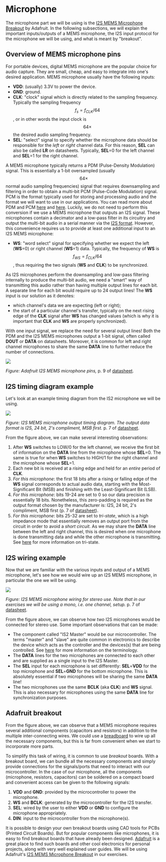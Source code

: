 # Microphone

The microphone part we will be using is the [I2S MEMS Microphone Breakout](https://learn.adafruit.com/adafruit-i2s-mems-microphone-breakout/overview) by Adafruit. In the following subsections, we will explain the important inputs/outputs of a MEMS microphone, the I2S input protocol for the microphone we will be using, and what is meant by "breakout".

## Overview of MEMS microphone pins

For portable devices, digital MEMS microphone are the popular choice for audio capture. They are small, cheap, and easy to integrate into one's desired application. MEMS microphone usually have the following inputs:

* **VDD**: \(usually\) 3.3V to power the device.
* **GND**: ground.
* **CLK**: "clock" signal which is directly related to the sampling frequency. Typically the sampling frequency $$f_s = f_{CLK}/64$$, or in other words the input clock is $$64 \times$$ the desired audio sampling frequency.
* **SEL**: "select" signal to specify whether the microphone data should be responsible for the _left_ or _right_ channel data. For this reason, **SEL** can also be called **LR** on datasheets. Typically, **SEL**=0 for the left channel and **SEL**=1 for the right channel.

A MEMS microphone typically returns a PDM \(Pulse-Density Modulation\) signal. This is essentially a 1-bit oversampled \(usually $$64 \times$$ normal audio sampling frequencies\) signal that requires downsampling and filtering in order to obtain a multi-bit PCM \(Pulse-Code Modulation\) signal. PCM is the format typically used for storing and processing audio and the format we will want to use in our applications. You can read more about PDM and PCM [here](http://users.ece.utexas.edu/~bevans/courses/rtdsp/lectures/10_Data_Conversion/AP_Understanding_PDM_Digital_Audio.pdf) and [here](https://en.wikipedia.org/wiki/Pulse-density_modulation). Luckily, we do not need to perform this conversion if we use a MEMS microphone that outputs an I2S signal. These microphones contain a decimator and a low-pass filter in its circuitry and output the multi-bit audio in a serial manner via the [I2S format](https://www.sparkfun.com/datasheets/BreakoutBoards/I2SBUS.pdf). However, this convenience requires us to provide at least one additional input to an I2S MEMS microphone:

* **WS**: "word select" signal for specifying whether we expect the left \(**WS**=0\) or right channel \(**WS**=1\) data. Typically, the frequency of **WS** is $$f_{WS} = f_{CLK}/64$$, thus requiring the two signals \(**WS** and **CLK**\) to be synchronized.

As I2S microphones perform the downsampling and low-pass filtering internally to produce the multi-bit audio, we need a "smart" way of transmitting this audio rather than having multiple output lines for each bit. A separate line for each bit would require up to 24 output lines! The **WS** input is our solution as it denotes:

* which channel's data we are expecting \(left or right\);
* the start of a particular channel's transfer, typically on the next rising edge of the **CLK** signal after **WS** has changed values \(which is why it is important that **CLK** and **WS** are properly synchronized\).

With one input signal, we replace the need for several output lines! Both the PDM and the I2S MEMS microphones output a 1-bit signal, often called **DOUT** or **DATA** on datasheets. Moreover, it is common for left and right channel microphones to share the same **DATA** line to further reduce the number of connections.

![](../../.gitbook/assets/sph0645lm4h_pins.png)

_Figure: Adafruit I2S MEMS microphone pins,_ p. 9 of [datasheet](https://cdn-shop.adafruit.com/product-files/3421/i2S+Datasheet.PDF).

## I2S timing diagram example

Let's look at an example timing diagram from the IS2 microphone we will be using.

![](../../.gitbook/assets/sph0645lm4h_mic_timing.png)

_Figure: I2S MEMS microphone output timing diagram. The output data format is I2S, 24 bit, 2's compliment, MSB first._ p. 7 of [datasheet](https://cdn-shop.adafruit.com/product-files/3421/i2S+Datasheet.PDF).

From the figure above, we can make several interesting observations:

1. After **WS** switches to LOW/0 for the left channel, we receive the first bit of information on the **DATA** line from the microphone whose **SEL**=0. The same is true for when **WS** switches to HIGH/1 for the right channel and the microphone whose **SEL**=1.
2. Each new bit is received at a _rising_ edge and held for an _entire_ period of **CLK**.
3. _For this microphone_: the first 18 bits after a rising or falling edge of the **WS** signal corresponds to actual audio data, starting with the Most-Significant Bit \(MSB\) and finishing with the Least-Significant Bit \(LSB\).
4. _For this microphone_: bits 19-24 are set to 0 so our data precision is essentially 18 bits. Nonetheless, this zero-padding is required as the output format chosen by the manufacturer is: I2S, 24 bit, 2's compliment, MSB first \(p. 7 of [datasheet](https://cdn-shop.adafruit.com/product-files/3421/i2S+Datasheet.PDF)\).
5. _For this microphone_: bits 25-32 are set to _tri-state_, which is a high impedance mode that essentially removes an output port from the circuit in order to avoid a _short circuit_. As we may share the **DATA** line between the left and right channel, this is desired when one microphone is done transmitting data and while the other microphone is transmitting. See [here](https://en.wikipedia.org/wiki/Three-state_logic) for more information on tri-state.

## I2S wiring example

Now that we are familiar with the various inputs and output of a MEMS microphone, let's see how we would wire up an I2S MEMS microphone, in particular the one we will be using.

![](../../.gitbook/assets/sph0645lm4h_wiring.png)

_Figure: I2S MEMS microphone wiring for stereo use. Note that in our exercises we will be using a mono, i.e. one channel, setup._ p. 7 of [datasheet](https://cdn-shop.adafruit.com/product-files/3421/i2S+Datasheet.PDF).

From the figure above, we can observe how _two_ I2S microphones would be connected for stereo use. Some important observations that can be made:

* The component called "IS2 Master" would be our microcontroller. The terms "master" and "slave" are quite common in electronics to describe the device which acts as the controller and the devices\(s\) that are being controlled. See [here](https://www.techopedia.com/definition/2235/masterslave) for more information on the terminology.
* The **DATA** lines for the two microphones are connected to each other and are supplied as a single input to the I2S Master.
* The **SEL** input for each microphone is set differently: **SEL**=**VDD** for the top microphone and **SEL**=**GND** for the bottom microphone. This is absolutely essential if two microphones will be sharing the same **DATA** line!
* The two microphones use the same **BCLK** \(aka **CLK**\) and **WS** signal. This is also necessary for microphones using the same **DATA** line for synchronization purposes.

## Adafruit breakout

From the figure above, we can observe that a MEMS microphone requires several additional components \(capacitors and resistors\) in addition to the multiple inter-connecting wires. We could use a [breadboard](https://en.wikipedia.org/wiki/Breadboard) to wire up all the necessary components, but this is far from convenient when we start to incorporate more parts.

To simplify this task of wiring, it is common to use _breakout_ boards. With a breakout board, we can bundle all the necessary components and simply provide connections for the signals/ports that need to interact with our microcontroller. In the case of our microphone, all the components \(microphone, resistors, capacitors\) can be soldered on a compact board and convenient access can be given to the following signals:

1. **VDD** and **GND**: provided by the microcontroller to power the microphone.
2. **WS** and **BCLK**: generated by the microcontroller for the I2S transfer.
3. **SEL**: wired by the user to either **VDD** or **GND** to configure the microphone appropriately.
4. **DIN**: input to the microcontroller from the microphone\(s\).

It is possible to design your own breakout boards using CAD tools for PCBs \(Printed Circuit Boards\). But for popular components like microphones, it is easy to find breakout boards that have already been designed. [Adafruit](https://www.adafruit.com/category/42) is a great place to find such boards and other cool electronics for personal projects, along with very well explained user guides. We will be using Adafruit's [I2S MEMS Microphone Breakout](https://learn.adafruit.com/adafruit-i2s-mems-microphone-breakout/overview) in our exercises.

